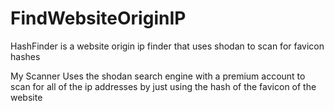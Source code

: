 # FindWebsiteOriginIP
HashFinder is a website origin ip finder that uses shodan to scan for favicon hashes

My Scanner Uses the shodan search engine with a premium account to scan for all of the ip addresses by just using the hash of the favicon of the website
